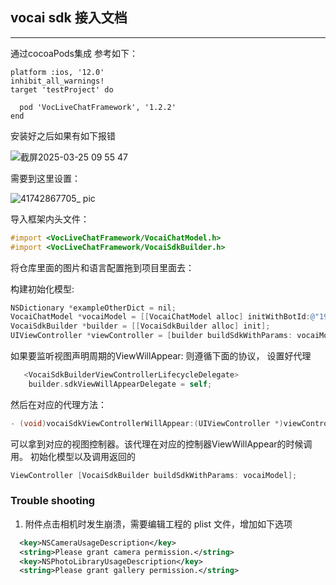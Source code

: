 ## vocai sdk 接入文档

---

通过cocoaPods集成 
参考如下：

```
platform :ios, '12.0'
inhibit_all_warnings!
target 'testProject' do
   
  pod 'VocLiveChatFramework', '1.2.2'
end
```

安装好之后如果有如下报错

![截屏2025-03-25 09 55 47](https://github.com/user-attachments/assets/aebe0dba-4d79-4598-9891-d77f11212631)

需要到这里设置：

![41742867705_ pic](https://github.com/user-attachments/assets/0a6d22e3-b235-4d8c-aaf5-007c0c43d0c4)

导入框架内头文件：

```objective-c
#import <VocLiveChatFramework/VocaiChatModel.h>
#import <VocLiveChatFramework/VocaiSdkBuilder.h>
```

将仓库里面的图片和语言配置拖到项目里面去：


构建初始化模型:

```objective-c
NSDictionary *exampleOtherDict = nil;
VocaiChatModel *vocaiModel = [[VocaiChatModel alloc] initWithBotId:@"19365" token:@"6731F71BE4B0187458389512" email:@"zhikang@163.com" language:@"cn" otherParams:exampleOtherDict];
VocaiSdkBuilder *builder = [[VocaiSdkBuilder alloc] init];
UIViewController *viewController = [builder buildSdkWithParams: vocaiModel];
```

如果要监听视图声明周期的ViewWillAppear: 则遵循下面的协议， 设置好代理

```objective-c
   <VocaiSdkBuilderViewControllerLifecycleDelegate>
    builder.sdkViewWillAppearDelegate = self;
```

然后在对应的代理方法：

```objective-c
- (void)vocaiSdkViewControllerWillAppear:(UIViewController *)viewController animated:(BOOL)animated{
```

可以拿到对应的视图控制器。该代理在对应的控制器ViewWillAppear的时候调用。
初始化模型以及调用返回的

```objective-c
ViewController [VocaiSdkBuilder buildSdkWithParams: vocaiModel];
```

### Trouble shooting

1. 附件点击相机时发生崩溃，需要编辑工程的 plist 文件，增加如下选项

```xml
  <key>NSCameraUsageDescription</key>
  <string>Please grant camera permission.</string>
  <key>NSPhotoLibraryUsageDescription</key>
  <string>Please grant gallery permission.</string>
```